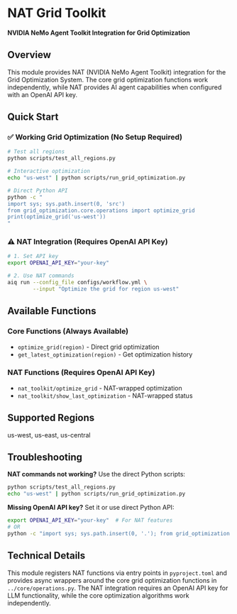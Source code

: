 # NAT Grid Toolkit

**NVIDIA NeMo Agent Toolkit Integration for Grid Optimization**

## Overview

This module provides NAT (NVIDIA NeMo Agent Toolkit) integration for the Grid Optimization System. The core grid optimization functions work independently, while NAT provides AI agent capabilities when configured with an OpenAI API key.

## Quick Start

### ✅ Working Grid Optimization (No Setup Required)

```bash
# Test all regions
python scripts/test_all_regions.py

# Interactive optimization  
echo "us-west" | python scripts/run_grid_optimization.py

# Direct Python API
python -c "
import sys; sys.path.insert(0, 'src')
from grid_optimization.core.operations import optimize_grid
print(optimize_grid('us-west'))
"
```

### ⚠️ NAT Integration (Requires OpenAI API Key)

```bash
# 1. Set API key
export OPENAI_API_KEY="your-key"

# 2. Use NAT commands
aiq run --config_file configs/workflow.yml \
        --input "Optimize the grid for region us-west"
```

## Available Functions

### Core Functions (Always Available)
- `optimize_grid(region)` - Direct grid optimization
- `get_latest_optimization(region)` - Get optimization history

### NAT Functions (Requires OpenAI API Key)
- `nat_toolkit/optimize_grid` - NAT-wrapped optimization
- `nat_toolkit/show_last_optimization` - NAT-wrapped status

## Supported Regions
us-west, us-east, us-central

## Troubleshooting

**NAT commands not working?** Use the direct Python scripts:
```bash
python scripts/test_all_regions.py
echo "us-west" | python scripts/run_grid_optimization.py
```

**Missing OpenAI API key?** Set it or use direct Python API:
```bash
export OPENAI_API_KEY="your-key"  # For NAT features
# OR
python -c "import sys; sys.path.insert(0, '.'); from grid_optimization.core.operations import optimize_grid; print(optimize_grid('us-west'))"
```

## Technical Details

This module registers NAT functions via entry points in `pyproject.toml` and provides async wrappers around the core grid optimization functions in `../core/operations.py`. The NAT integration requires an OpenAI API key for LLM functionality, while the core optimization algorithms work independently.